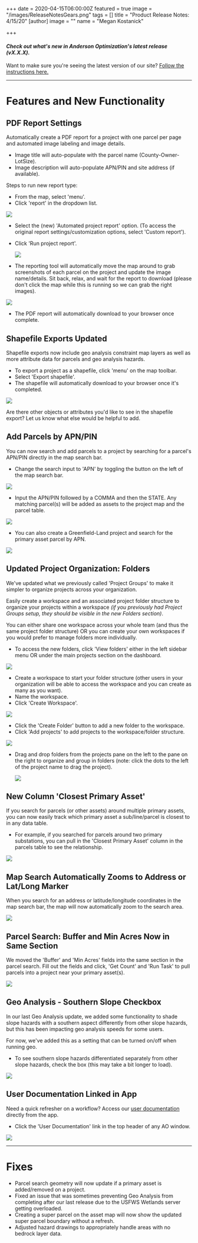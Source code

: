 +++
date = 2020-04-15T06:00:00Z
featured = true
image = "/images/ReleaseNotesGears.png"
tags = []
title = "Product Release Notes: 4/15/20"
[author]
image = ""
name = "Megan Kostanick"

+++
#### _Check out what's new in Anderson Optimization's latest release (vX.X.X)._

Want to make sure you're seeing the latest version of our site? [Follow the instructions here.](https://docs.andersonopt.com/Prospect/VersionReleaseNotes/latestversion/ "Get Latest Version")

***

# **Features and New Functionality**

## PDF Report Settings

Automatically create a PDF report for a project with one parcel per page and automated image labeling and image details.

* Image title will auto-populate with the parcel name (County-Owner-LotSize).
* Image description will auto-populate APN/PIN and site address (if available).

Steps to run new report type:

* From the map, select 'menu'.
* Click 'report' in the dropdown list.

![](/images/Report_Menu.png)

* Select the (new) 'Automated project report' option. (To access the original report settings/customization options, select 'Custom report').
* Click 'Run project report'.

  ![](/images/Automated_Project_Report.png)
* The reporting tool will automatically move the map around to grab screenshots of each parcel on the project and update the image name/details. Sit back, relax, and wait for the report to download (please don't click the map while this is running so we can grab the right images).

![](/images/Auto_report_window.png)

* The PDF report will automatically download to your browser once complete.

## Shapefile Exports Updated

Shapefile exports now include geo analysis constraint map layers as well as more attribute data for parcels and geo analysis hazards.

* To export a project as a shapefile, click 'menu' on the map toolbar.
* Select 'Export shapefile'.
* The shapefile will automatically download to your browser once it's completed.

![](/images/Export_shapefile.png)

Are there other objects or attributes you'd like to see in the shapefile export? Let us know what else would be helpful to add. 

## Add Parcels by APN/PIN

You can now search and add parcels to a project by searching for a parcel's APN/PIN directly in the map search bar.

* Change the search input to 'APN' by toggling the button on the left of the map search bar.

![](/images/APN_Map_Search.png)

* Input the APN/PIN followed by a COMMA and then the STATE. Any matching parcel(s) will be added as assets to the project map and the parcel table.

![](/images/Parcel_Added_APN.png)

* You can also create a Greenfield-Land project and search for the primary asset parcel by APN.

![](/images/Land_Project_APN.png)

## Updated Project Organization: Folders

We've updated what we previously called 'Project Groups' to make it simpler to organize projects across your organization.

Easily create a workspace and an associated project folder structure to organize your projects within a workspace _(if you previously had Project Groups setup, they should be visible in the new Folders section)_.

You can either share one workspace across your whole team (and thus the same project folder structure) OR you can create your own workspaces if you would prefer to manage folders more individually.

* To access the new folders, click 'View folders' either in the left sidebar menu OR under the main projects section on the dashboard.

![](/images/Folders.png)

* Create a workspace to start your folder structure (other users in your organization will be able to access the workspace and you can create as many as you want).
* Name the workspace.
* Click 'Create Workspace'.

![](/images/Folder_Workspace.png)

* Click the 'Create Folder' button to add a new folder to the workspace.
* Click 'Add projects' to add projects to the workspace/folder structure.

![](/images/Create_Folder.png)

* Drag and drop folders from the projects pane on the left to the pane on the right to organize and group in folders (note: click the dots to the left of the project name to drag the project).

  ![](/images/Drag_Projects.png)

## New Column 'Closest Primary Asset'

If you search for parcels (or other assets) around multiple primary assets, you can now easily track which primary asset a sub/line/parcel is closest to in any data table.

* For example, if you searched for parcels around two primary substations, you can pull in the 'Closest Primary Asset' column in the parcels table to see the relationship.

![](/images/Closest_Primary_Asset.png)

## Map Search Automatically Zooms to Address or Lat/Long Marker

When you search for an address or latitude/longitude coordinates in the map search bar, the map will now automatically zoom to the search area.

![](/images/Search_Bar_Zoom.png)

## Parcel Search: Buffer and Min Acres Now in Same Section

We moved the 'Buffer' and 'Min Acres' fields into the same section in the parcel search. Fill out the fields and click, 'Get Count' and 'Run Task' to pull parcels into a project near your primary asset(s).

![](/images/Combined_Search.png)

## Geo Analysis - Southern Slope Checkbox

In our last Geo Analysis update, we added some functionality to shade slope hazards with a southern aspect differently from other slope hazards, but this has been impacting geo analysis speeds for some users. 

For now, we've added this as a setting that can be turned on/off when running geo. 

* To see southern slope hazards differentiated separately from other slope hazards, check the box (this may take a bit longer to load).

![](/images/Southern_Slope_Hazards.png)

## User Documentation Linked in App

Need a quick refresher on a workflow? Access our [user documentation](https://docs.andersonopt.com/workflow-overview/ "User Documentation") directly from the app.

* Click the 'User Documentation' link in the top header of any AO window.

![](/images/User_Documentation_2.png)

***

# **Fixes**

* Parcel search geometry will now update if a primary asset is added/removed on a project.
* Fixed an issue that was sometimes preventing Geo Analysis from completing after our last release due to the USFWS Wetlands server getting overloaded. 
* Creating a super parcel on the asset map will now show the updated super parcel boundary without a refresh.
* Adjusted hazard drawings to appropriately handle areas with no bedrock layer data.